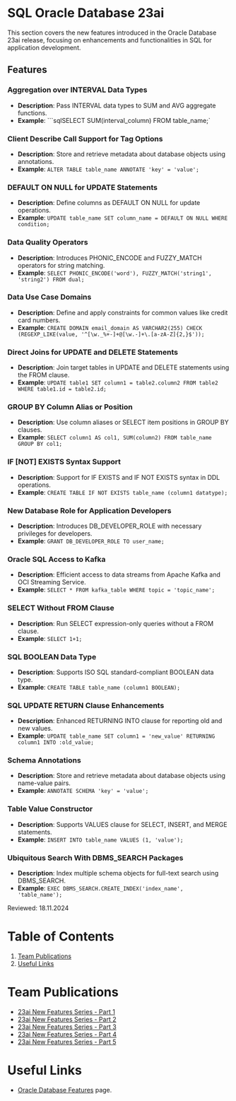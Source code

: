 # SQL Oracle Database 23ai 
This section covers the new features introduced in the Oracle Database 23ai release, focusing on enhancements and functionalities in SQL for application development.

## Features

### Aggregation over INTERVAL Data Types
- **Description**: Pass INTERVAL data types to SUM and AVG aggregate functions.
- **Example**: ```sqlSELECT SUM(interval_column) FROM table_name;`

### Client Describe Call Support for Tag Options
- **Description**: Store and retrieve metadata about database objects using annotations.
- **Example**: `ALTER TABLE table_name ANNOTATE 'key' = 'value';`

### DEFAULT ON NULL for UPDATE Statements
- **Description**: Define columns as DEFAULT ON NULL for update operations.
- **Example**: `UPDATE table_name SET column_name = DEFAULT ON NULL WHERE condition;`

### Data Quality Operators
- **Description**: Introduces PHONIC_ENCODE and FUZZY_MATCH operators for string matching.
- **Example**: `SELECT PHONIC_ENCODE('word'), FUZZY_MATCH('string1', 'string2') FROM dual;`

### Data Use Case Domains
- **Description**: Define and apply constraints for common values like credit card numbers.
- **Example**: `CREATE DOMAIN email_domain AS VARCHAR2(255) CHECK (REGEXP_LIKE(value, '^[\w._%+-]+@[\w.-]+\.[a-zA-Z]{2,}$'));`

### Direct Joins for UPDATE and DELETE Statements
- **Description**: Join target tables in UPDATE and DELETE statements using the FROM clause.
- **Example**: `UPDATE table1 SET column1 = table2.column2 FROM table2 WHERE table1.id = table2.id;`

### GROUP BY Column Alias or Position
- **Description**: Use column aliases or SELECT item positions in GROUP BY clauses.
- **Example**: `SELECT column1 AS col1, SUM(column2) FROM table_name GROUP BY col1;`

### IF [NOT] EXISTS Syntax Support
- **Description**: Support for IF EXISTS and IF NOT EXISTS syntax in DDL operations.
- **Example**: `CREATE TABLE IF NOT EXISTS table_name (column1 datatype);`

### New Database Role for Application Developers
- **Description**: Introduces DB_DEVELOPER_ROLE with necessary privileges for developers.
- **Example**: `GRANT DB_DEVELOPER_ROLE TO user_name;`

### Oracle SQL Access to Kafka
- **Description**: Efficient access to data streams from Apache Kafka and OCI Streaming Service.
- **Example**: `SELECT * FROM kafka_table WHERE topic = 'topic_name';`

### SELECT Without FROM Clause
- **Description**: Run SELECT expression-only queries without a FROM clause.
- **Example**: `SELECT 1+1;`

### SQL BOOLEAN Data Type
- **Description**: Supports ISO SQL standard-compliant BOOLEAN data type.
- **Example**: `CREATE TABLE table_name (column1 BOOLEAN);`

### SQL UPDATE RETURN Clause Enhancements
- **Description**: Enhanced RETURNING INTO clause for reporting old and new values.
- **Example**: `UPDATE table_name SET column1 = 'new_value' RETURNING column1 INTO :old_value;`

### Schema Annotations
- **Description**: Store and retrieve metadata about database objects using name-value pairs.
- **Example**: `ANNOTATE SCHEMA 'key' = 'value';`

### Table Value Constructor
- **Description**: Supports VALUES clause for SELECT, INSERT, and MERGE statements.
- **Example**: `INSERT INTO table_name VALUES (1, 'value');`

### Ubiquitous Search With DBMS_SEARCH Packages
- **Description**: Index multiple schema objects for full-text search using DBMS_SEARCH.
- **Example**: `EXEC DBMS_SEARCH.CREATE_INDEX('index_name', 'table_name');`

Reviewed: 18.11.2024

# Table of Contents
 
1. [Team Publications](#team-publications)
2. [Useful Links](#useful-links)


# Team Publications
- [23ai New Features Series - Part 1](https://www.linkedin.com/posts/sonnemeyer_23aispecialists-23ainewsabrpart1-developer-activity-7196221427056889856-3HF2?utm_source=share&utm_medium=member_desktop)
- [23ai New Features Series - Part 2](https://www.linkedin.com/posts/cristina-varas-menadas-591825119_oracle-oracle23ai-sql-activity-7198945654272864256-wduQ/?utm_source=share&utm_medium=member_ios)
- [23ai New Features Series - Part 3](https://www.linkedin.com/posts/sonnemeyer_23aispecialists-23ainewsabrpart3-developer-activity-7201958687005982721-Oo3B?utm_source=share&utm_medium=member_desktop)
- [23ai New Features Series - Part 4](https://www.linkedin.com/posts/sonnemeyer_23aispecialists-23ainewsabrpart4-teammates-activity-7204946957843267584-x664?utm_source=share&utm_medium=member_desktop)
- [23ai New Features Series - Part 5](https://www.linkedin.com/posts/ppaolucci_cristinavarasmenadas-sonjameyer-activity-7207374755878887425-a--C?utm_source=share&utm_medium=member_desktop)

# Useful Links
- [Oracle Database Features](https://apex.oracle.com/database-features/) page.

